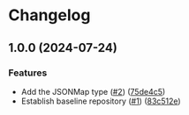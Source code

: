 # Changelog

## 1.0.0 (2024-07-24)


### Features

* Add the JSONMap type ([#2](https://github.com/cccteam/cccutils/issues/2)) ([75de4c5](https://github.com/cccteam/cccutils/commit/75de4c548c033bb3532a32296247b2a9990a5f97))
* Establish baseline repository ([#1](https://github.com/cccteam/cccutils/issues/1)) ([83c512e](https://github.com/cccteam/cccutils/commit/83c512e6d44836ec805990f99836a31bc087d81c))
